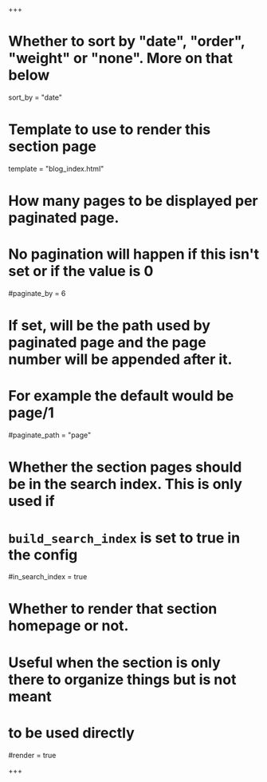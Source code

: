 +++
# Whether to sort by "date", "order", "weight" or "none". More on that below
sort_by = "date"

# Template to use to render this section page
template = "blog_index.html"

# How many pages to be displayed per paginated page.
# No pagination will happen if this isn't set or if the value is 0
#paginate_by = 6

# If set, will be the path used by paginated page and the page number will be appended after it.
# For example the default would be page/1
#paginate_path = "page"

# Whether the section pages should be in the search index. This is only used if
# `build_search_index` is set to true in the config
#in_search_index = true

# Whether to render that section homepage or not.
# Useful when the section is only there to organize things but is not meant
# to be used directly
#render = true

+++
